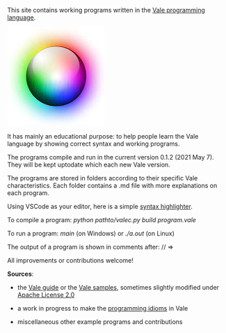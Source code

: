This site contains working programs written in the [Vale programming language](https://vale.dev/).

![](images/logo.png)

It has mainly an educational purpose:  to help people learn the Vale language by showing correct syntax and working programs. 

The programs compile and run in the current version 0.1.2 (2021 May 7). They will be kept uptodate which each new Vale version.

The programs are stored in folders according to their specific Vale characteristics. Each folder contains a .md file with more explanations on each program.

Using VSCode as your editor, here is a simple [syntax highlighter](https://github.com/Ivo-Balbaert/vscode-vale).

To compile a program:   _python pathto/valec.py build program.vale_

To run a program:       _main_ (on Windows) or _./a.out_ (on Linux)  

The output of a program is shown in comments after: // =>



All improvements or contributions welcome!


**Sources**: 
- the [Vale guide](https://vale.dev/guide/introduction) or the [Vale samples](https://github.com/ValeLang/Vale/tree/master/Valestrom/Samples/test/main/resources), sometimes slightly modified under [Apache License 2.0](https://github.com/ValeLang/Vale/blob/master/LICENSE)

- a work in progress to make the [programming idioms](https://www.programming-idioms.org/about#about-block-all-idioms) in Vale

- miscellaneous other example programs and contributions
